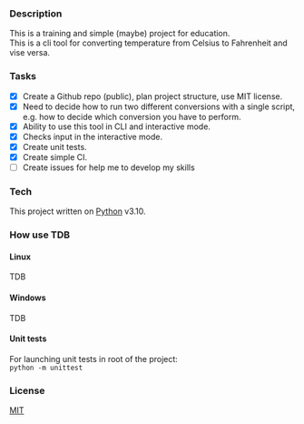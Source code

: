 ### Description

This is a training and simple (maybe) project for education.  
This is a cli tool for converting temperature from Celsius to Fahrenheit and vise versa.

### Tasks
- [x] Create a Github repo (public), plan project structure, use MIT license.  
- [x] Need to decide how to run two different conversions with a single script, e.g. how to decide which conversion you have to perform.  
- [x] Ability to use this tool in CLI and interactive mode.
- [x] Checks input in the interactive mode.
- [x] Create unit tests.
- [x] Create simple CI.
- [ ] Create issues for help me to develop my skills 

### Tech
This project written on [Python](https://www.python.org/) v3.10.  

### How use TDB

#### Linux

TDB

#### Windows

TDB

#### Unit tests
For launching unit tests in root of the project:  
`python -m unittest`


### License
[MIT](https://choosealicense.com/licenses/mit/) 
